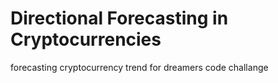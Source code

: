 # Directional Forecasting in Cryptocurrencies
 forecasting cryptocurrency trend for dreamers code challange

